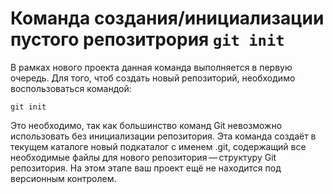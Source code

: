 # **Команда создания/инициализации пустого репозитрория `git init`**
В рамках нового проекта данная команда выполняется в первую очередь. Для того, чтоб создать новый репозиторий, необходимо воспользоваться командой:
~~~
git init
~~~
Это необходимо, так как большинство команд Git невозможно использовать без инициализации репозитория. 
Эта команда создаёт в текущем каталоге новый подкаталог с именем .git, 
содержащий все необходимые файлы для нового репозитория — структуру Git репозитория. 
На этом этапе ваш проект ещё не находится под версионным контролем.
